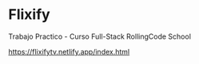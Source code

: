 # Flixify
Trabajo Practico - Curso Full-Stack RollingCode School

https://flixifytv.netlify.app/index.html
